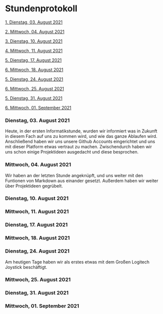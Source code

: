 # Stundenprotokoll

[1. Dienstag, 03. August 2021](#1)

[2. Mittwoch, 04. August 2021](#2)

[3. Dienstag, 10. August 2021](#3)

[4. Mittwoch, 11. August 2021](#4)

[5. Dienstag, 17. August 2021](#5)

[6. Mittwoch, 18. August 2021](#6)

[5. Dienstag, 24. August 2021](#7)

[6. Mittwoch, 25. August 2021](#8)

[5. Dienstag, 31. August 2021](#9)

[6. Mittwoch, 01. September 2021](#10)


### <a name="1"></a>Dienstag, 03. August 2021
Heute, in der ersten Informatikstunde, wurden wir informiert was in Zukunft in diesem Fach auf uns zu kommen wird, und wie das ganze Ablaufen wird.
Anschließend haben wir uns unsere Github Accounts eingerichtet und uns mit dieser Platform etwas vertraut zu machen. Zwischendurch haben wir uns schon einige Projektideen ausgedacht und diese besprochen.

### <a name="2"></a>Mittwoch, 04. August 2021
Wir haben an der letzten Stunde angeknüpft, und uns weiter mit den Funtionen von Markdown aus einander gesetzt. Außerdem haben wir weiter über Projektideen gegrübelt.

### <a name="3"></a>Dienstag, 10. August 2021


### <a name="4"></a>Mittwoch, 11. August 2021


### <a name="5"></a>Dienstag, 17. August 2021


### <a name="6"></a>Mittwoch, 18. August 2021


### <a name="7"></a>Dienstag, 24. August 2021
Am heutigen Tage haben wir als erstes etwas mit dem Großen Logitech Joystick beschäftigt. 


### <a name="8"></a>Mittwoch, 25. August 2021


### <a name="9"></a>Dienstag, 31. August 2021


### <a name="10"></a>Mittwoch, 01. September 2021
